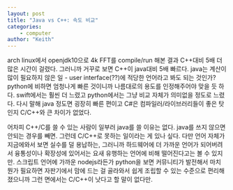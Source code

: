 ```yaml
---
layout: post
title: "Java vs C++: 속도 비교"
categories:
    - computer
author: "Keith"
---
```


arch linux에서 openjdk10으로 4k FFT를 compile/run 해본 결과 C++대비 5배 더 많은 시간이 걸렸다. 그러니까 거꾸로 보면 C++이 java대비 5배 빠르다. java는 계산이 많이 필요하지 않은 일 - user interface(??)에 적당한 언어라고 봐도 되는 것인가? python에 비하면 엄청나게 빠른 것이니까 나름대로의 용도를 인정해주어야 맞을 듯 하다. swift에서는 훨씬 더 느렸고 python에서는 그냥 비교 자체가 의미없을 정도로 느렸다. 다시 말해 java 정도면 굉장히 빠른 편이고 C#은 컴파일러/라이브러리들이 좋은 탓인지 C/C++와 큰 차이가 없었다.

어차피 C++/C를 쓸 수 있는 사람이 일부러 java를 쓸 이유는 없다. java를 쓰지 않으면 안되는 경우를 빼면. 그런데 C/C++로 못하는 일이라는 게 있나 싶다. 다만 언어 자체가 지금에와서 보면 실수를 덜 용납하는, 그러니까 하드웨어에 더 가까운 언어가 되어버려서 융통성이나 확장성에 있어서는 요새 유행하는 언어에 비해 떨어진다고는 볼 수 있지만. 스크립트 언어에 가까운 nodejs라든가 python을 보면 커뮤니티가 발전해서 마치 뭔가 필요하면 자판기에서 맘에 드는 걸 골라와서 쉽게 조립할 수 있는 수준으로 편리해졌으니까 그런 면에서는 C/C++이 낫다고 할 말이 없다만.
